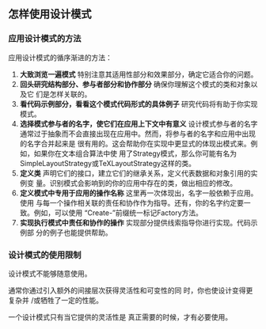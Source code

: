 ## 怎样使用设计模式

### 应用设计模式的方法

应用设计模式的循序渐进的方法：

1. **大致浏览一遍模式** 特别注意其适用性部分和效果部分，确定它适合你的问题。
2. **回头研究结构部分、参与者部分和协作部分** 确保你理解这个模式的类和对象以及它
   们是怎样关联的。
3. **看代码示例部分，看看这个模式代码形式的具体例子** 研究代码将有助于你实现模式。
4. **选择模式参与者的名字，使它们在应用上下文中有意义** 设计模式参与者的名字通常过于抽象而不会直接出现在应用中。然而，将参与者的名字和应用中出现的名字合并起来是
   很有用的。这会帮助你在实现中更显式的体现出模式来。例如，如果你在文本组合算法中使
   用了Strategy模式，那么你可能有名为SimpleLayoutStrategy或TeXLayoutStrategy这样的类。
5. **定义类** 声明它们的接口，建立它们的继承关系，定义代表数据和对象引用的实例变
   量。识别模式会影响到的你的应用中存在的类，做出相应的修改。
6. **定义模式中专用于应用的操作名称** 这里再一次体现出，名字一般依赖于应用。使用
   与每一个操作相关联的责任和协作作为指导。还有，你的名字约定要一致。例如，可以使用
   “Create-”前缀统一标记Factory方法。
7. **实现执行模式中责任和协作的操作** 实现部分提供线索指导你进行实现。代码示例部
   分的例子也能提供帮助。

### 设计模式的使用限制

设计模式不能够随意使用。

通常你通过引入额外的间接层次获得灵活性和可变性的同
时，你也使设计变得更复杂并 /或牺牲了一定的性能。

一个设计模式只有当它提供的灵活性是
真正需要的时候，才有必要使用。

